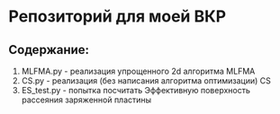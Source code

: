# Репозиторий для моей ВКР

## Содержание:
1. MLFMA.py - реализация упрощенного 2d алгоритма MLFMA
2. CS.py - реализация (без написания алгоритма оптимизации) CS
3. ES_test.py - попытка посчитать Эффективную поверхность рассеяния заряженной пластины